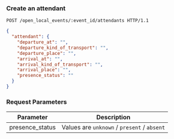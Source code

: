 ### Create an attendant

```http
POST /open_local_events/:event_id/attendants HTTP/1.1
```

```json
{
  "attendant": {
    "departure_at": "",
    "departure_kind_of_transport": "",
    "departure_place": "",
    "arrival_at": "",
    "arrival_kind_of_transport": "",
    "arrival_place": "",
    "presence_status": ""
  }
}
```

### Request Parameters

Parameter         | Description
------------------|---------------------------------
presence_status   | Values are `unknown` / `present` / `absent`
